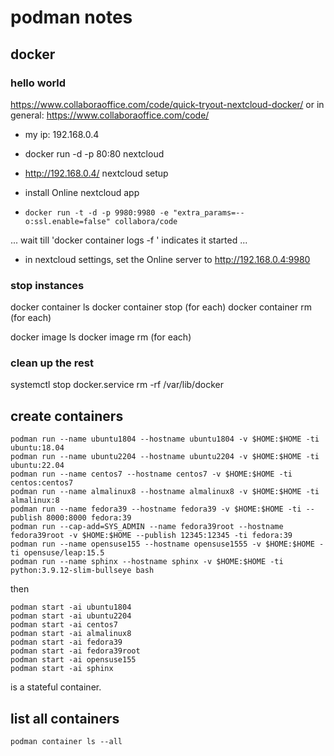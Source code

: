 # podman notes

## docker

### hello world

https://www.collaboraoffice.com/code/quick-tryout-nextcloud-docker/ or in general: https://www.collaboraoffice.com/code/

- my ip: 192.168.0.4

- docker run -d -p 80:80 nextcloud

- http://192.168.0.4/ nextcloud setup

- install Online nextcloud app

- `docker run -t -d -p 9980:9980 -e "extra_params=--o:ssl.enable=false" collabora/code`

... wait till 'docker container logs -f <hash>' indicates it started ...

- in nextcloud settings, set the Online server to http://192.168.0.4:9980

### stop instances

docker container ls
docker container stop <hash> (for each)
docker container rm <hash> (for each)

docker image ls
docker image rm <hash> (for each)

### clean up the rest

systemctl stop docker.service
rm -rf /var/lib/docker

## create containers

```
podman run --name ubuntu1804 --hostname ubuntu1804 -v $HOME:$HOME -ti ubuntu:18.04
podman run --name ubuntu2204 --hostname ubuntu2204 -v $HOME:$HOME -ti ubuntu:22.04
podman run --name centos7 --hostname centos7 -v $HOME:$HOME -ti centos:centos7
podman run --name almalinux8 --hostname almalinux8 -v $HOME:$HOME -ti almalinux:8
podman run --name fedora39 --hostname fedora39 -v $HOME:$HOME -ti --publish 8000:8000 fedora:39
podman run --cap-add=SYS_ADMIN --name fedora39root --hostname fedora39root -v $HOME:$HOME --publish 12345:12345 -ti fedora:39
podman run --name opensuse155 --hostname opensuse1555 -v $HOME:$HOME -ti opensuse/leap:15.5
podman run --name sphinx --hostname sphinx -v $HOME:$HOME -ti python:3.9.12-slim-bullseye bash
```

then

```
podman start -ai ubuntu1804
podman start -ai ubuntu2204
podman start -ai centos7
podman start -ai almalinux8
podman start -ai fedora39
podman start -ai fedora39root
podman start -ai opensuse155
podman start -ai sphinx
```

is a stateful container.

## list all containers

```
podman container ls --all
```
